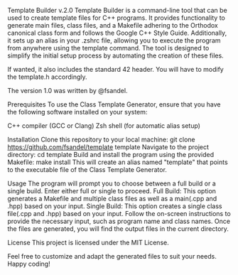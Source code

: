Template Builder v.2.0
Template Builder is a command-line tool that can be used to create template files for C++ programs. It provides functionality to generate main files, class files, and a Makefile adhering to the Orthodox canonical class form and follows the Google C++ Style Guide.
Additionally, it sets up an alias in your .zshrc file, allowing you to execute the program from anywhere using the template command. The tool is designed to simplify the initial setup process by automating the creation of these files.

If wanted, it also includes the standard 42 header. You will have to modify the template.h accordingly.

The version 1.0 was written by @fsandel.

Prerequisites
To use the Class Template Generator, ensure that you have the following software installed on your system:

C++ compiler (GCC or Clang)
Zsh shell (for automatic alias setup)

Installation
Clone this repository to your local machine:
git clone https://github.com/fsandel/template template
Navigate to the project directory:
cd template
Build and install the program using the provided Makefile:
make install
This will create an alias named "template" that points to the executable file of the Class Template Generator.

Usage
The program will prompt you to choose between a full build or a single build. Enter either full or single to proceed.
Full Build: This option generates a Makefile and multiple class files as well as a main(.cpp and .hpp) based on your input.
Single Build: This option creates a single class file(.cpp and .hpp) based on your input.
Follow the on-screen instructions to provide the necessary input, such as program name and class names.
Once the files are generated, you will find the output files in the current directory.

License
This project is licensed under the MIT License.

Feel free to customize and adapt the generated files to suit your needs. Happy coding!
